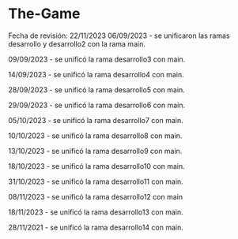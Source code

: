 # The-Game
 Fecha de revisión: 22/11/2023
06/09/2023 - se unificaron las ramas desarrollo y desarrollo2 con la rama main.

09/09/2023 - se unificó la rama desarrollo3 con main.

14/09/2023 - se unificó la rama desarrollo4 con main.

28/09/2023 - se unificó la rama desarrollo5 con main.

29/09/2023 - se unificó la rama desarrollo6 con main.

05/10/2023 - se unificó la rama desarrollo7 con main.

10/10/2023 - se unificó la rama desarrollo8 con main.

13/10/2023 - se unificó la rama desarrollo9 con main.

18/10/2023 - se unificó la rama desarrollo10 con main.

31/10/2023 - se unificó la rama desarrollo11 con main.

08/11/2023 - se unificó la rama desarrollo12 con main

18/11/2023 - se unificó la rama desarrollo13 con main.

28/11/2021 - se unificó la rama desarrollo14 con main.